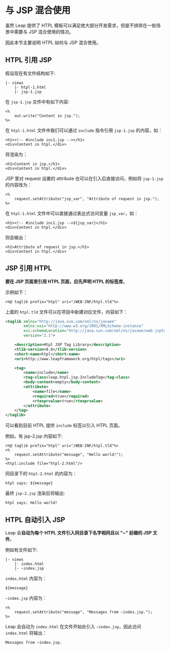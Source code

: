 # 与 JSP 混合使用

虽然 Leap 提供了 HTPL 模板可以满足绝大部分开发需求，但是不排除在一些场景中需要与 JSP 混合使用的情况。

因此本节主要说明 HTPL 如何与 JSP 混合使用。

## HTPL 引用 JSP

假设现在有文件结构如下:

```
|- views
    |- htpl-1.html
    |- jsp-1.jsp
```

在 `jsp-1.jsp` 文件中有如下内容:

```
<%
    out.write("Content in jsp.");
%>
```

在 `htpl-1.html` 文件中我们可以通过 `include` 指令引用 `jsp-1.jsp` 的内容，如：

```
<h1><!-- #include inc1.jsp --></h1>
<div>Content in htpl.</div>
```

将渲染为：

```
<h1>Content in jsp.</h1>
<div>Content in htpl.</div>
```

JSP 里对 request 设置的 attribute 也可以在引入后直接访问，例如将 `jsp-1.jsp` 的内容改为：

```
<%
    request.setAttribute("jsp_var", "Attribute of request in jsp.");
%>
```

在 `htpl-1.html` 文件中可以直接通过表达式访问变量 `jsp_var`，如：

```
<h1><!-- #include inc1.jsp -->${jsp_var}</h1>
<div>Content in htpl.</div>
```

则会输出：

```
<h1>Attribute of request in jsp.</h1>
<div>Content in htpl.</div>
```

## JSP 引用 HTPL

**要在 JSP 页面里引用 HTPL 页面，应先声明 HTPL 的标签库**。

示例如下：

```
<%@ taglib prefix="htpl" uri="/WEB-INF/htpl.tld"%>
```

上面的 `htpl.tld` 文件可以在项目中新建对应文件，内容如下：

```xml
<taglib xmlns="http://java.sun.com/xml/ns/javaee"
		xmlns:xsi="http://www.w3.org/2001/XMLSchema-instance"
		xsi:schemaLocation="http://java.sun.com/xml/ns/javaee/web-jsptaglibrary_2_1.xsd"
		version="2.1">

	<description>Htpl JSP Tag Library</description>
	<tlib-version>0.6</tlib-version>
	<short-name>htpl</short-name>
	<uri>http://www.leapframework.org/htpl/tags</uri>

	<tag>
		<name>include</name>
		<tag-class>leap.htpl.jsp.IncludeTag</tag-class>
		<body-content>empty</body-content>
		<attribute>
			<name>file</name>
			<required>true</required>
			<rtexprvalue>true</rtexprvalue>
		</attribute>
	</tag>
</taglib>
```

可以看到目前 HTPL 提供 `include` 标签以引入 HTPL 页面。

例如，有 jsp-2.jsp 内容如下:

```
<%@ taglib prefix="htpl" uri="/WEB-INF/htpl.tld"%>
<%
    request.setAttribute("message", "Hello world!");
%>
<htpl:include file="htpl-2.html"/>
```

同目录下的 `htpl-2.html` 的内容为：

```
htpl says: ${message}
```

最终 `jsp-2.jsp` 渲染后将输出:

```
htpl says: Hello world!
```

## HTPL 自动引入 JSP

Leap 会**自动为每个 HTPL 文件引入同目录下名字相同且以 “~” 前缀的 JSP 文件**。

例如有文件如下:

```
|- views
    |- index.html
    |- ~index.jsp
```

`index.html` 内容为：

```
${message}
```

`~index.jsp` 内容为：

```
<%
    request.setAttribute("message", "Messages from ~index.jsp.");
%>
```

Leap 会自动为 `index.html` 在文件开始处引入 `~index.jsp`，因此访问 `index.html` 将输出：

```
Messages from ~index.jsp.
```

